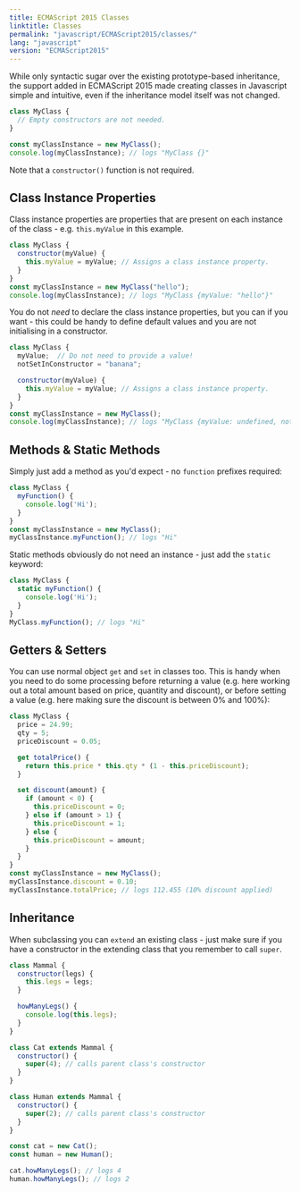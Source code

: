 ```yaml
---
title: ECMAScript 2015 Classes
linktitle: Classes
permalink: "javascript/ECMAScript2015/classes/"
lang: "javascript"
version: "ECMAScript2015"
---
```


While only syntactic sugar over the existing prototype-based inheritance, the
support added in ECMAScript 2015 made creating classes in Javascript simple
and intuitive, even if the inheritance model itself was not changed.


```javascript
class MyClass {
  // Empty constructors are not needed.
}

const myClassInstance = new MyClass();
console.log(myClassInstance); // logs "MyClass {}"
```
Note that a `constructor()` function is not required.

## Class Instance Properties

Class instance properties are properties that are present on each instance of
the class - e.g. `this.myValue` in this example.

```javascript
class MyClass {
  constructor(myValue) {
    this.myValue = myValue; // Assigns a class instance property.
  }
}
const myClassInstance = new MyClass("hello");
console.log(myClassInstance); // logs "MyClass {myValue: "hello"}"
```

You do not *need* to declare the class instance properties, but you can if you
want - this could be handy to define default values and you are not initialising in a constructor.

```javascript
class MyClass {
  myValue;  // Do not need to provide a value!
  notSetInConstructor = "banana";

  constructor(myValue) {
    this.myValue = myValue; // Assigns a class instance property.
  }
}
const myClassInstance = new MyClass();
console.log(myClassInstance); // logs "MyClass {myValue: undefined, notSetInConstructor: "banana"}"
```

## Methods & Static Methods

Simply just add a method as you'd expect - no `function` prefixes required:

```javascript
class MyClass {
  myFunction() {
    console.log('Hi');
  }
}
const myClassInstance = new MyClass();
myClassInstance.myFunction(); // logs "Hi"
```

Static methods obviously do not need an instance - just add the `static` keyword:

```javascript
class MyClass {
  static myFunction() {
    console.log('Hi');
  }
}
MyClass.myFunction(); // logs "Hi"
```

## Getters & Setters

You can use normal object `get` and `set` in classes too. This is handy when you
need to do some processing before returning a value (e.g. here working out a
total amount based on price, quantity and discount), or before setting a value
(e.g. here making sure the discount is between 0% and 100%):

```javascript
class MyClass {
  price = 24.99;
  qty = 5;
  priceDiscount = 0.05;

  get totalPrice() {
    return this.price * this.qty * (1 - this.priceDiscount);
  }

  set discount(amount) {
    if (amount < 0) {
      this.priceDiscount = 0;
    } else if (amount > 1) {
      this.priceDiscount = 1;
    } else {
      this.priceDiscount = amount;
    }
  }
}
const myClassInstance = new MyClass();
myClassInstance.discount = 0.10;
myClassInstance.totalPrice; // logs 112.455 (10% discount applied)
```

## Inheritance
When subclassing you can `extend` an existing class - just make sure if you have
a constructor in the extending class that you remember to call `super`.

```javascript
class Mammal {
  constructor(legs) {
    this.legs = legs;
  }

  howManyLegs() {
    console.log(this.legs);
  }
}

class Cat extends Mammal {
  constructor() {
    super(4); // calls parent class's constructor
  }
}

class Human extends Mammal {
  constructor() {
    super(2); // calls parent class's constructor
  }
}

const cat = new Cat();
const human = new Human();

cat.howManyLegs(); // logs 4
human.howManyLegs(); // logs 2

```

